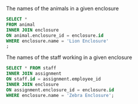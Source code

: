 
The names of the animals in a given enclosure
`````sql
SELECT * 
FROM animal
INNER JOIN enclosure 
ON animal.enclosure_id = enclosure.id
WHERE enclosure.name = 'Lion Enclosure'
;
```````

The names of the staff working in a given enclosure
````sql
SELECT * FROM staff
INNER JOIN assignment
ON staff.id = assignment.employee_id
INNER JOIN enclosure
ON assignment.enclosure_id = enclosure.id
WHERE enclosure.name = 'Zebra Enclosure';
````


